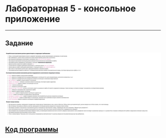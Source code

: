 # Лабораторная 5 - консольное приложение
---

## Задание

<img src="./IMG_1511.JPG">

## [Код программы](./src/)